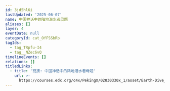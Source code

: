 ```yaml
---
id: 3jd5hl6i
lastUpdated: '2025-06-07'
name: 中国神话中的陆地潜水者母题
aliases: []
layer: 4
eventDate: null
categoryId: cat_OfFSSbRb
tagIds:
  - tag_TRpfu-I4
  - tag__NZec6vQ
timelineEvents: []
relations: []
titledLinks:
  - title: '链接: 中国神话中的陆地潜水者母题'
    url: >-
      https://courses.edx.org/c4x/PekingX/02030330x_1/asset/Earth-Dive_Creation_of_the_Mythopoeic_Male.pdf
---
```



